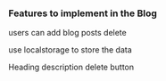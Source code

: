 ### Features to implement in the Blog
users can add blog posts 
delete 

use localstorage to store the data 

Heading 
description 
delete button 



